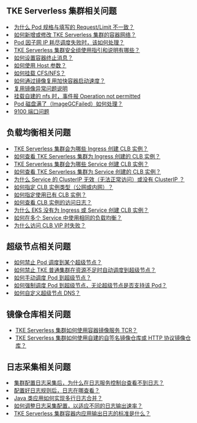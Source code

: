 ## TKE Serverless 集群相关问题

<li><a href="https://intl.cloud.tencent.com/document/product/457/43136">为什么 Pod 规格与填写的 Request/Limit 不一致？</a></li>
<li><a href="https://intl.cloud.tencent.com/document/product/457/43136">如何新增或修改 TKE Serverless 集群的容器网络？</a></li>
<li><a href="https://intl.cloud.tencent.com/document/product/457/43136">Pod 因子网 IP 耗尽调度失败时，该如何处理？</a></li>
<li><a href="https://intl.cloud.tencent.com/document/product/457/43136">TKE Serverless 集群安全组使用指引和说明有哪些？</a></li>
<li><a href="https://intl.cloud.tencent.com/document/product/457/43136">如何设置容器终止消息？</a></li>
<li><a href="https://intl.cloud.tencent.com/document/product/457/43136">如何使用 Host 参数？</a></li>
<li><a href="https://intl.cloud.tencent.com/document/product/457/43136">如何挂载 CFS/NFS？</a></li>
<li><a href="https://intl.cloud.tencent.com/document/product/457/43136">如何通过镜像复用加快容器启动速度？</a></li>
<li><a href="https://intl.cloud.tencent.com/document/product/457/43136">复用镜像异常问题说明</a></li>
<li><a href="https://intl.cloud.tencent.com/document/product/457/43136">挂载自建的 nfs 时，事件报 Operation not permitted</a></li>
<li><a href="https://intl.cloud.tencent.com/document/product/457/43136">Pod 磁盘满了（ImageGCFailed）如何处理？</a></li>
<li><a href="https://intl.cloud.tencent.com/document/product/457/43136">9100 端口问题</a></li>


## 负载均衡相关问题

<li><a href="https://intl.cloud.tencent.com/document/product/457/39542">TKE Serverless 集群会为哪些 Ingress 创建 CLB 实例？</a></li>
<li><a href="https://intl.cloud.tencent.com/document/product/457/39542">如何查看 TKE Serverless 集群为 Ingress 创建的 CLB 实例？</a></li>
<li><a href="https://intl.cloud.tencent.com/document/product/457/39542">TKE Serverless 集群会为哪些 Service 创建 CLB 实例？</a></li>
<li><a href="https://intl.cloud.tencent.com/document/product/457/39542">如何查看 TKE Serverless 集群为 Service 创建的 CLB 实例？</a></li>
<li><a href="https://intl.cloud.tencent.com/document/product/457/39542">为什么 Service 的 ClusterIP 无效（无法正常访问）或没有 ClusterIP ？</a></li>
<li><a href="https://intl.cloud.tencent.com/document/product/457/39542">如何指定 CLB 实例类型（公网或内网）？</a></li>
<li><a href="https://intl.cloud.tencent.com/document/product/457/39542">如何指定使用已有 CLB 实例？</a></li>
<li><a href="https://intl.cloud.tencent.com/document/product/457/39542">如何查看 CLB 实例的访问日志？</a></li>
<li><a href="https://intl.cloud.tencent.com/document/product/457/39542">为什么 EKS 没有为 Ingress 或 Service 创建 CLB 实例？</a></li>
<li><a href="https://intl.cloud.tencent.com/document/product/457/39542">如何在多个 Service 中使用相同的负载均衡？</a></li>
<li><a href="https://intl.cloud.tencent.com/document/product/457/39542">为什么访问 CLB VIP 时失败？</a></li>








## 超级节点相关问题


<li><a href="https://intl.cloud.tencent.com/document/product/457/40027">如何禁止 Pod 调度到某个超级节点？</a></li>
<li><a href="https://intl.cloud.tencent.com/document/product/457/40027">如何禁止 TKE 普通集群在资源不足时自动调度到超级节点？</a></li>
<li><a href="https://intl.cloud.tencent.com/document/product/457/40027">如何手动调度 Pod 到超级节点？</a></li>
<li><a href="https://intl.cloud.tencent.com/document/product/457/40027">如何强制调度 Pod 到超级节点，无论超级节点是否支持该 Pod？</a></li>
<li><a href="https://intl.cloud.tencent.com/document/product/457/40027">如何自定义超级节点 DNS？</a></li>






## 镜像仓库相关问题
- [TKE Serverless 集群如何使用容器镜像服务 TCR？](https://intl.cloud.tencent.com/document/product/457/40028)
- [TKE Serverless 集群如何使用自建的自签名镜像仓库或 HTTP 协议镜像仓库？](https://intl.cloud.tencent.com/document/product/457/40028)




## 日志采集相关问题
<li><a href="https://intl.cloud.tencent.com/document/product/457/40587" title="集群配置日志采集后，为什么在日志服务控制台查看不到日志？">集群配置日志采集后，为什么在日志服务控制台查看不到日志？</a></li>
<li><a href="https://intl.cloud.tencent.com/document/product/457/40587">配置好日志规则后，日志在哪查看？</a></li>
<li><a href="https://intl.cloud.tencent.com/document/product/457/40587">Java 类应用如何实现多行日志合并？</a></li>
<li><a href="https://intl.cloud.tencent.com/document/product/457/40587">如何调整日志采集配置，以适应不同的日志输出速率？</a></li>
<li><a href="https://intl.cloud.tencent.com/document/product/457/40587">TKE Serverless 集群容器内应用输出日志的标准是什么？</a></li>

